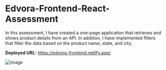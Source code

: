 # Edvora-Frontend-React-Assessment
In this assessment, I have created a one-page application that retrieves and shows product details from an API. In addition, I have implemented filters that filter the data based on the product name, state, and city.

**Deployed URL:**
https://edvora-frontend.netlify.app/

![image](https://user-images.githubusercontent.com/45164745/153889420-1db9b443-52b7-4941-972f-441d3b1ff591.png)
